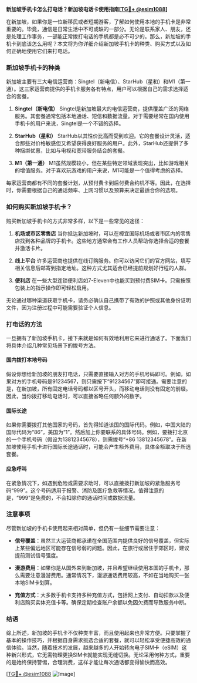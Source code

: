 **新加坡手机卡怎么打电话？新加坡电话卡使用指南[[TG💪+ @esim1088](https://t.me/s/esim1088)]**

在新加坡，如果你是一位新移民或者短期游客，了解如何使用本地的手机卡是非常重要的。毕竟，通信是日常生活中不可或缺的一部分。无论是联系家人、朋友，还是处理工作事务，一部能正常拨打电话的手机都是必不可少的。那么，新加坡的手机卡到底该怎么用呢？本文将为你详细介绍新加坡手机卡的种类、购买方式以及如何正确地使用它们来打电话。

### 新加坡手机卡的种类

新加坡主要有三大电信运营商：Singtel（新电信）、StarHub（星和）和M1（第一通）。这三家运营商提供的手机卡服务各有特点，用户可以根据自己的需求选择适合的套餐。

1. **Singtel（新电信）**
   Singtel是新加坡最大的电信运营商，提供覆盖广泛的网络服务。其套餐通常包括本地通话、短信和数据流量。对于需要经常在国内使用手机卡的用户来说，Singtel是一个不错的选择。

2. **StarHub（星和）**
   StarHub以其性价比高而受到欢迎。它的套餐设计灵活，适合那些对价格敏感但又希望获得良好服务的用户。此外，StarHub还提供了多种捆绑优惠，比如与电视和宽带服务结合的套餐。

3. **M1（第一通）**
   M1虽然规模较小，但在某些特定领域表现突出，比如游戏相关的增值服务。对于喜欢玩游戏的用户来说，M1可能是一个值得考虑的选择。

每家运营商都有不同的套餐计划，从预付费卡到后付费合约机不等。因此，在选择时，你需要根据自己的通话频率、上网习惯以及预算来决定最适合你的选项。

### 如何购买新加坡手机卡？

购买新加坡手机卡的方式非常多样，以下是一些常见的途径：

1. **机场或市区零售店**
   当你抵达新加坡时，可以在樟宜国际机场或者市区内的零售店找到各种品牌的手机卡。这些地方通常会有工作人员帮助你选择合适的套餐并激活卡片。

2. **线上平台**
   许多运营商也提供在线订购服务。你可以访问它们的官方网站，填写相关信息后邮寄到指定地址。这种方式尤其适合已经提前规划好行程的人群。

3. **便利店**
   在一些大型连锁便利店如7-Eleven中也能买到预付费SIM卡。只需按照包装上的指示操作即可轻松启用。

无论通过哪种渠道获取手机卡，请务必确认自己携带了有效的护照或其他身份证明文件，因为注册过程中可能需要验证个人信息。

### 打电话的方法

一旦拥有了新加坡手机卡，接下来就是如何有效地利用它来进行通话了。下面我们将具体介绍几种常见场景下的拨号方法。

#### 国内拨打本地号码
假设你想给新加坡的朋友打电话，只需要直接输入对方的手机号码即可。例如，如果对方的手机号码是91234567，则只需按下“91234567”即可接通。需要注意的是，在新加坡，所有固定电话号码都以区号开头，而移动电话则没有固定的前缀。因此，当你拨打移动电话时，可以直接省略任何额外的数字。

#### 国际长途
如果你需要拨打其他国家的号码，首先得知道该国的国际代码。例如，中国大陆的国际代码为“86”，美国为“1”。然后加上你要联系的具体号码。例如，要拨打北京的一个手机号码（假设为13812345678），则需拨号“+86 13812345678”。在新加坡使用手机卡进行国际长途通话时，可能会产生额外费用，具体金额取决于所选套餐。

#### 应急呼叫
在紧急情况下，如遇到危险或需要求助时，可以直接拨打新加坡的紧急服务号码“999”。这个号码适用于报警、消防及医疗急救等情况。值得注意的是，“999”是免费的，不会扣除你的通话时间或数据流量。

### 注意事项

尽管新加坡的手机卡使用起来相对简单，但仍有一些细节需要注意：

- **信号覆盖**：虽然三大运营商都承诺在全国范围内提供良好的信号覆盖，但实际上某些偏远地区可能存在信号弱的问题。因此，在旅行或居住于郊区时，建议提前测试信号强度。
  
- **漫游费用**：如果你是从国外来到新加坡，并且希望继续使用本国的手机卡，那么需要注意漫游费用。通常情况下，漫游通话费用较高，不如在当地购买一张本地SIM卡划算。

- **充值方式**：大多数手机卡支持多种充值方式，包括网上支付、自动扣款以及便利店购买实体充值卡等。确保定期检查账户余额以免因欠费而导致服务中断。

### 结语

综上所述，新加坡的手机卡不仅种类丰富，而且使用起来也非常方便。只要掌握了基本的操作技巧，并根据自身需求挑选合适的套餐，就可以轻松享受便捷高效的通信体验。当然，随着技术的发展，越来越多的人开始转向电子SIM卡（eSIM）这种新兴形式，它无需物理更换SIM卡就能实现无缝切换。无论采用何种方式，重要的是始终保持警惕，合理消费，这样才能让每次通话都变得愉快而高效。

[[TG💪+ @esim1088](https://t.me/s/esim1088) ![Image](https://i.postimg.cc/4NQfJmqS/Snipaste-2025-05-13-00-14-12.png)]